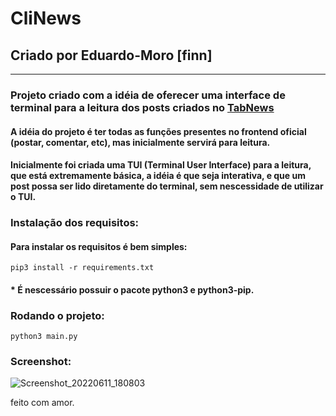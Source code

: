# CliNews
## Criado por Eduardo-Moro \[finn\]
____

### Projeto criado com a idéia de oferecer uma interface de terminal para a leitura dos posts criados no [TabNews](https://www.tabnews.com.br/)

#### A idéia do projeto é ter todas as funções presentes no frontend oficial (postar, comentar, etc), mas inicialmente servirá para leitura.
#### Inicialmente foi criada uma TUI (Terminal User Interface) para a leitura, que está extremamente básica, a idéia é que seja interativa, e que um post possa ser lido diretamente do terminal, sem nescessidade de utilizar o TUI.

### Instalação dos requisitos:

#### Para instalar os requisitos é bem simples:


```
pip3 install -r requirements.txt
```

#### * É nescessário possuir o pacote python3 e python3-pip.

### Rodando o projeto: 

```
python3 main.py
```
### Screenshot:

![Screenshot_20220611_180803](https://user-images.githubusercontent.com/46352760/173204915-cfe17d55-ef48-4276-ac15-90c00f761af8.png)


feito com amor.
